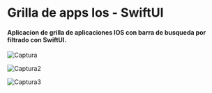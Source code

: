 # Grilla de apps Ios - SwiftUI

#### Aplicacion de grilla de aplicaciones IOS con barra de busqueda por filtrado con SwiftUI.

>

![Captura](https://i.ibb.co/syKFC08/Simulator-Screen-Shot-i-Phone-11-2021-11-15-at-16-12-44.png)




![Captura2](https://i.ibb.co/6X9jb5f/Simulator-Screen-Shot-i-Phone-11-2021-11-15-at-16-14-16.png)

>

![Captura3](https://i.ibb.co/N9ydTjs/Simulator-Screen-Shot-i-Phone-11-2021-11-15-at-16-15-02.png)